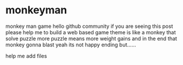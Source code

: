 # monkeyman
monkey man game
hello github community if you are seeing this post please help me to build a web based game 
theme is like a monkey that solve puzzle more puzzle means more weight gains and in the end that monkey gonna blast yeah its not happy ending but......


help me add files 

